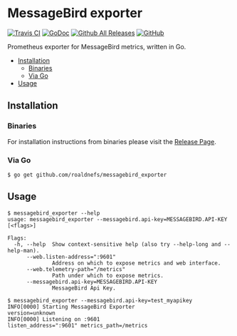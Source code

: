 # MessageBird exporter

[![Travis CI](https://img.shields.io/travis/roaldnefs/messagebird_exporter.svg?style=for-the-badge)](https://travis-ci.org/roaldnefs/messagebird_exporter)
[![GoDoc](https://img.shields.io/badge/godoc-reference-5272B4.svg?style=for-the-badge)](https://godoc.org/github.com/roaldnefs/messagebird_exporter)
[![Github All Releases](https://img.shields.io/github/downloads/roaldnefs/messagebird_exporter/total.svg?style=for-the-badge)](https://github.com/roaldnefs/messagebird_exporter/releases)
[![GitHub](https://img.shields.io/github/license/roaldnefs/messagebird_exporter.svg?style=for-the-badge)](https://github.com/roaldnefs/messagebird_exporter/blob/master/LICENSE)

Prometheus exporter for MessageBird metrics, written in Go.

* [Installation](README.md#installation)
     * [Binaries](README.md#binaries)
	 * [Via Go](README.md#via-go)
* [Usage](README.md#usage)

## Installation

### Binaries

For installation instructions from binaries please visit the [Release Page](https://github.com/roaldnefs/messagebird_exporter/releases).

### Via Go

```console
$ go get github.com/roaldnefs/messagebird_exporter
```

## Usage

```console
$ messagebird_exporter --help
usage: messagebird_exporter --messagebird.api-key=MESSAGEBIRD.API-KEY [<flags>]

Flags:
  -h, --help  Show context-sensitive help (also try --help-long and --help-man).
      --web.listen-address=":9601"  
              Address on which to expose metrics and web interface.
      --web.telemetry-path="/metrics"  
              Path under which to expose metrics.
      --messagebird.api-key=MESSAGEBIRD.API-KEY  
              MessageBird Api Key.

$ messagebird_exporter --messagebird.api-key=test_myapikey
INFO[0000] Starting MessageBird Exporter                 version=unknown
INFO[0000] Listening on :9601                            listen_address=":9601" metrics_path=/metrics
```
